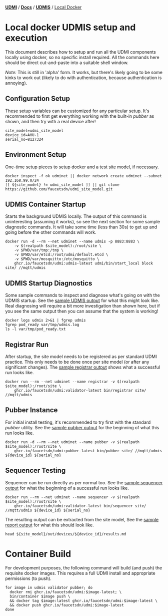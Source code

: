 [**UDMI**](../../) / [**Docs**](../) / [**UDMIS**](.) / [Local Docker](#)

# Local docker UDMIS setup and execution

This document describes how to setup and run all the UDMI components locally using docker, so no
specific install required. All the commands here should be direct cut-and-paste into a suitable
shell window.

_Note:_ This is still in 'alpha' form. It works, but there's likely going to be some kinks to work out
(likely to do with authentication, because authentication is annoying).

## Configuration Setup

These setup variables can be customized for any particular setup. It's recommended to first
get everything working with the built-in _pubber_ as shown, and then try with a real device after!
```
site_model=udmi_site_model
device_id=AHU-1
serial_no=8127324
```

## Environment Setup

One-time setup pieces to setup docker and a test site model, if necessary.
```
docker inspect -f ok udminet || docker network create udminet --subnet 192.168.99.0/24
[[ ${site_model} != udmi_site_model ]] || git clone https://github.com/faucetsdn/udmi_site_model.git
```

## UDMIS Container Startup

Starts the background UDMIS locally. The output of this command is uninteresting (assuming
it works), so see the next section for some sample diagnostic commands. It will take some time
(less than 30s) to get up and going before the other commands will work.
```
docker run -d --rm --net udminet --name udmis -p 8883:8883 \
    -v $(realpath $site_model):/root/site \
    -v $PWD/var/tmp:/tmp \
    -v $PWD/var/etcd:/root/udmi/default.etcd \
    -v $PWD/var/mosquitto:/etc/mosquitto \
    ghcr.io/faucetsdn/udmi:udmis-latest udmi/bin/start_local block site/ //mqtt/udmis
```

## UDMIS Startup Diagnostics

Some sample commands to inspect and diagnose what's going on with the UDMIS startup. See
the [sample UDMIS output](udmis_output.md) for what this might look like. Real diagnosing
will require a bit more investigation than shown here, but if you see the same output
then you can assume that the system is working!
```
docker logs udmis 2>&1 | fgrep udmis
fgrep pod_ready var/tmp/udmis.log
ls -l var/tmp/pod_ready.txt
```

## Registrar Run

After startup, the site model needs to be registered as per standard UDMI practice. This only
needs to be done once per site model (or after any significant changes). The
[sample registrar output](registrar_output.md) shows what a successful run looks like.
```
docker run --rm --net udminet --name registrar -v $(realpath $site_model):/root/site \
    ghcr.io/faucetsdn/udmi:validator-latest bin/registrar site/ //mqtt/udmis
```

## Pubber Instance

For initial install testing, it's recommended to try first with the standard _pubber_ utility.
See the [sample pubber output](pubber_output.md) for the beginning of what this run looks like.

```
docker run -d --rm --net udminet --name pubber -v $(realpath $site_model):/root/site \
    ghcr.io/faucetsdn/udmi:pubber-latest bin/pubber site/ //mqtt/udmis ${device_id} ${serial_no}
```

## Sequencer Testing

Sequencer can be run directly as per normal too. See the [sample sequencer output](sequencer_output.md)
for what the beginning of a successful run looks like.
```
docker run --rm --net udminet --name sequencer -v $(realpath $site_model):/root/site \
    ghcr.io/faucetsdn/udmi:validator-latest bin/sequencer site/ //mqtt/udmis ${device_id} ${serial_no}
```

The resulting output can be extracted from the site model, See the [sample report output](report_output.md)
for what this should look like.
```
head ${site_model}/out/devices/${device_id}/results.md 
```

# Container Build

For development purposes, the following command will build (and push) the requisite docker images. This
requires a full UDMI install and appropriate permissions (to push).
```
for image in udmis validator pubber; do
  docker rmi ghcr.io/faucetsdn/udmi:$image-latest; \
  bin/container $image push \
  && docker tag $image:latest ghcr.io/faucetsdn/udmi:$image-latest \
  && docker push ghcr.io/faucetsdn/udmi:$image-latest
done
```
